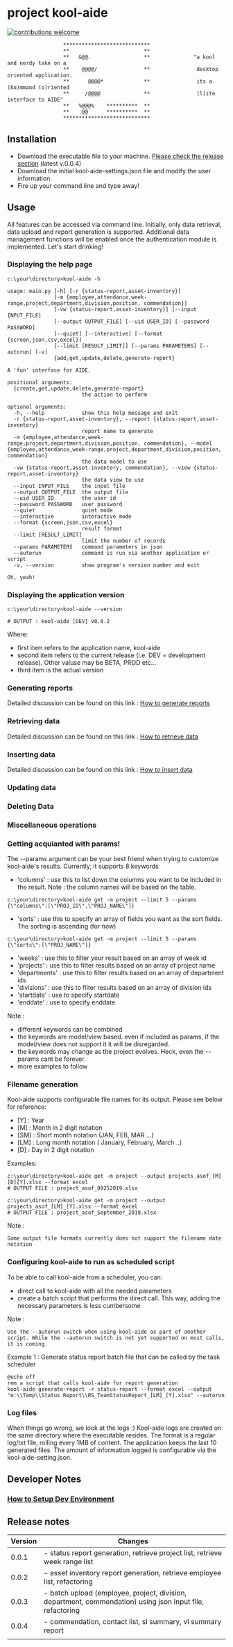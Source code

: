 # project kool-aide
[![contributions welcome](https://img.shields.io/badge/contributions-welcome-brightgreen.svg?style=flat)](https://github.com/dwyl/esta/issues)

```                                           
                  ****************************    
                  **                        **              
                  **   &@@.                 **              "a kool and nerdy take on a
                  **    @@@@/               **               desktop oriented application.
                  **      @@@@*             **               its a (ko)mmand (o)riented
                  **     /@@@@              **               (l)ite interface to AIDE"
                  **   %@@@%    **********  **   
                  **   .@@      **********  **  
                  ****************************        
```

## Installation
- Download the executable file to your machine. [Please check the release section](https://github.com/rsx-labs/kool-aide/releases) (latest v.0.0.4)
- Download the initial kool-aide-settings.json file and modify the user information.
- Fire up your command line and type away!

## Usage
All features can be accessed via command line. Initially, only data retrieval, data upload and report generation is supported. Additional data management functions will be enabled once the authentication module is implemented. Let's start drinking!

### Displaying the help page

```
c:\your\directory>kool-aide -h

usage: main.py [-h] [-r {status-report,asset-inventory}]
               [-m {employee,attendance,week-range,project,department,division,position, commendation}]
               [-vw {status-report,asset-inventory}] [--input INPUT_FILE]
               [--output OUTPUT_FILE] [--uid USER_ID] [--password PASSWORD]
               [--quiet] [--interactive] [--format {screen,json,csv,excel}]
               [--limit [RESULT_LIMIT]] [--params PARAMETERS] [--autorun] [-v]
               {add,get,update,delete,generate-report}

A 'fun' interface for AIDE.

positional arguments:
  {create,get,update,delete,generate-report}
                        the action to perform

optional arguments:
  -h, --help            show this help message and exit
  -r {status-report,asset-inventory}, --report {status-report,asset-inventory}
                        report name to generate
  -m {employee,attendance,week-range,project,department,division,position, commendation}, --model {employee,attendance,week-range,project,department,division,position, commendation}
                        the data model to use
  -vw {status-report,asset-inventory, commendation}, --view {status-report,asset-inventory}
                        the data view to use
  --input INPUT_FILE    the input file
  --output OUTPUT_FILE  the output file
  --uid USER_ID         the user id
  --password PASSWORD   user password
  --quiet               quiet mode
  --interactive         interactive mode
  --format {screen,json,csv,excel}
                        result format
  --limit [RESULT_LIMIT]
                        limit the number of records
  --params PARAMETERS   command parameters in json
  --autorun             command is run via another application or script
  -v, --version         show program's version number and exit

Oh, yeah!

```

### Displaying the application version

```
c:\your\directory>kool-aide --version

# OUTPUT : kool-aide [DEV] v0.0.2
```
Where:
  - first item refers to the application name, kool-aide
  - second item refers to the current release (i.e. DEV = development release). Other valuse may be BETA, PROD etc...
  - third item is the actual version

### Generating reports
  
Detailed discussion can be found on this link : [How to generate reports](/docs/how_to_generate_report.md)

### Retrieving data

Detailed discussion can be found on this link : [How to retrieve data](/docs/how_to_get_data.md)

### Inserting data

Detailed discussion can be found on this link : [How to insert data](/docs/how_to_add_data.md)

### Updating data

### Deleting Data

### Miscellaneous operations

### Getting acquianted with params!

The --params argument can be your best friend when trying to customize kool-aide's results. Currently, it supports 8 keywords

- 'columns' : use this to list down the columns you want to be included in the result. Note : the column names will be based on the table.

```
c:\your\directory>kool-aide get -m project --limit 5 --params {\"columns\":[\"PROJ_ID\",\"PROJ_NAME\"]}
```
- 'sorts' : use this to specify an array of fields you want as the sort fields. The sorting is ascending (for now)

```
c:\your\directory>kool-aide get -m project --limit 5 --params {\"sorts\":[\"PROJ_NAME\"]}
```

- 'weeks' : use this to filter your result based on an array of week id
- 'projects' : use this to filter results based on an array of project name
- 'departments' : use this to filter results based on an array of department ids
- 'divisions' : use this to filter results based on an array of division ids
- 'startdate' : use to specify startdate
- 'enddate' : use to specify enddate

Note : 
- different keywords can be combined
- the keywords are model/view based. even if included as params, if the model/view does not support it it will be disregarded.
- the keywords may change as the project evolves. Heck, even the --params cant be forever.
- more examples to follow

### Filename generation 

Kool-aide supports configurable file names for its output. Please see below for reference:
- [Y]  : Year
- [M]  : Month in 2 digit notation
- [SM] : Short month notation (JAN, FEB, MAR ...)
- [LM] : Long month notation ( January, February, March ..) 
- [D]  : Day in 2 digit notation

Examples:
```
c:\your\directory>kool-aide get -m project --output projects_asof_[M][D][Y].xlsx --format excel
# OUTPUT FILE : project_asof_09252019.xlsx

c:\your\directory>kool-aide get -m project --output projects_asof_[LM]_[Y].xlsx --format excel
# OUTPUT FILE : project_asof_September_2019.xlsx
```

Note :
```
Some output file formats currently does not support the filename date notation
```

### Configuring kool-aide to run as scheduled script

To be able to call kool-aide from a scheduler, you can:
- direct call to kool-aide with all the needed parameters
- create a batch script that performs the direct call. This way, adding the necessary parameters is less cumbersome

Note :
```
Use the --autorun switch when using kool-aide as part of another script. While the --autorun switch is not yet supported on most calls, it is coming.
```
Example 1 : Generate status report batch file that can be called by the task scheduler
```
@echo off
rem a script that calls kool-aide for report generation
kool-aide generate-report -r status-report --format excel --output "e:\\Temp\\Status Report\\RS_TeamStatusReport_[LM]_[Y].xlsx" --autorun
```

### Log files
When things go wrong, we look at the logs :) Kool-aide logs are created on the same directory where the executable resides. The format is a regular log/txt file, rolling every 1MB of content. The application keeps the last 10 generated files. The amount of information logged is configurable via the kool-aide-setting.json.

## Developer Notes

### [How to Setup Dev Environment](/docs/how_to_setup_devenv.md)

## Release notes

|   Version	|  Changes 	|
|---	|---	|
|  0.0.1 	|  - status report generation, retrieve project list, retrieve week range list	|
|   0.0.2	|  - asset inventory report generation, retrieve employee list, refactoring	|
|   0.0.3	|  - batch upload (employee, project, division, department, commendation) using json input file,  refactoring	|
|  0.0.4	| - commendation, contact list, sl summary, vl summary report  	|
|     |     |
